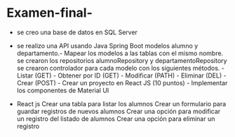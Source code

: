 # Examen-final-
 - se creo una base de datos en SQL Server  
 - se realizo una API usando Java Spring Boot 
modelos alumno y departamento.-
Mapear los modelos a las tablas con el mismo nombre. 
se crearon los repositorios alumnoRepository y departamentoRepository
se crearon controlador para cada modelo con los siguientes métodos.
        - Listar (GET)
        - Obtener por ID (GET)
        - Modificar (PATH)
        - Eliminar (DEL)
        - Crear (POST)
        - Crear un proyecto en React JS (10 puntos)
        - Implementar los componentes de Material UI

- React js
Crear una tabla para listar los alumnos
Crear un formulario para guardar registros de nuevos alumnos
Crear una opción para modificar un registro del listado de alumnos
Crear una opción para eliminar un registro
